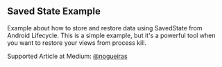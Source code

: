 ## Saved State Example

Example about how to store and restore data using SavedState from Android Lifecycle.
This is a simple example, but it's a powerful tool when you want to restore your views from process kill.

Supported Article at Medium: [@nogueiras](https://medium.com/@nogueiras)